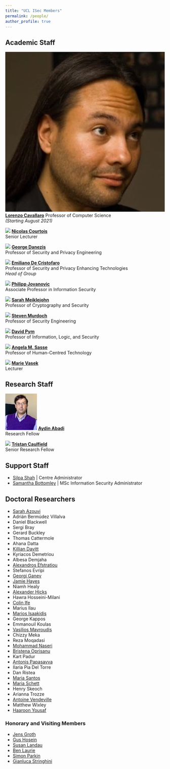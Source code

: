 ```yaml
---
title: "UCL ISec Members"
permalink: /people/
author_profile: true
---
```


## Academic Staff  

<p class="profile"><img src="../images/lorenzo.jpg" class="profilephoto" />
<a href="https://scholar.google.com/citations?user=oWT7fIYAAAAJ&hl=en"><strong>Lorenzo Cavallaro</strong></a>
Professor of Computer Science<br />
<i>(Starting August 2021)</i></p>


<p class="profile"><img src="../images/nicolas.jpg" class="profilephoto" />
<a href="http://www.cs.ucl.ac.uk/staff/N.Courtois/"><strong>Nicolas Courtois</strong></a><br />
Senior Lecturer</p>

<p class="profile"><img src="../images/george.jpg" class="profilephoto" />
<a href="http://www0.cs.ucl.ac.uk/staff/G.Danezis/"><strong>George Danezis</strong></a><br />
Professor of Security and Privacy Engineering</p>

<p class="profile"><img src="../images/emiliano.jpg" class="profilephoto" />
<a href="https://emilianodc.com/"><strong>Emiliano De Cristofaro</strong></a><br />
Professor of Security and Privacy Enhancing Technologies<br />
<em>Head of Group</em></p>

<p class="profile"><img src="../images/philipp.jpg" class="profilephoto" />
<a href="https://philipp.jovanovic.io/"><strong>Philipp Jovanovic</strong></a><br />
Associate Professor in Information Security</p>

<p class="profile"><img src="../images/sarah.jpg" class="profilephoto" />
<a href="https://smeiklej.com/"><strong>Sarah Meiklejohn</strong></a><br />
Professor of Cryptography and Security</p>

<p class="profile"><img src="../images/steven.jpg" class="profilephoto" />
<a href="https://murdoch.is/"><strong>Steven Murdoch</strong></a><br />
Professor of Security Engineering</p>

<p class="profile"><img src="../images/david.jpg" class="profilephoto" />
<a href="http://www0.cs.ucl.ac.uk/staff/D.Pym/"><strong>David Pym</strong></a><br />
Professor of Information, Logic, and Security</p>

<p class="profile"><img src="../images/angela.jpg" class="profilephoto" />
<a href="https://uclisec.github.io/people/m_angela_sasse/"><strong>Angela M. Sasse</strong></a><br />
Professor of Human-Centred Technology</p>

<p class="profile"><img src="../images/marie.jpg" class="profilephoto" />
<a href="https://mvasek.com/"><strong>Marie Vasek</strong></a><br />
Lecturer</p>

<div class="cf"></div>

## Research Staff

<p class="profile"><img src="../images/aydin.jpg" class="profilephoto" />
<a href="http://www.AydinAbadi.com"><strong>Aydin Abadi</strong></a><br />
Research Fellow </p>

<p class="profile"><img src="../images/tristan.jpg" class="profilephoto" />
<a href="https://www.tristancaulfield.com/"><strong>Tristan Caulfield</strong></a><br />
Senior Research Fellow</p>

<div class="cf"></div>

## Support Staff
- [Silpa Shah](mailto:silpa.shah@ucl.ac.uk) \| Centre Administrator
- [Samantha Bottomley](mailto:s.bottomley@ucl.ac.uk) \| MSc Information Security Administrator 


## Doctoral Researchers

- [Sarah Azouvi](http://www0.cs.ucl.ac.uk/staff/S.Azouvi/)
- Adrián Bermúdez Villalva
- Daniel Blackwell
- Sergi Bray
- Gerard Buckley
- Thomas Cattermole
- Ahana Datta
- [Killian Davitt](https://killiandavitt.me)
- Kyriacos Demetriou
- Albesa Demjaha
- [Alexandros Efstratiou](https://alefstrat.github.io/)
- Stefanos Evripi
- [Georgi Ganev](https://ganevgv.github.io/)
- [Jamie Hayes](http://www.homepages.ucl.ac.uk/~ucabaye/)
- Niamh Healy
- [Alexander Hicks](https://alexanderlhicks.com/)
- Hawra Hosseini-Milani
- [Colin Ife](https://www.colinife.com/)
- Marius Ilau
- [Marios Isaakidis](http://www0.cs.ucl.ac.uk/staff/M.Isaakidis)
- George Kappos
- Emmanouil Koulas
- [Vasilios Mavroudis](https://mavroud.is/)
- Chizzy Meka
- Reza Moqadasi
- [Mohammad Naseri](https://mohammadnaseri.github.io/)
- [Bristena Oprisanu](https://www.bristenaop.com/)
- Kart Padur
- [Antonis Papasavva](https://antonispapasavva.github.io/)
- Ilaria Pia Del Torre
- Dan Ristea
- [Maria Santos](https://mariascrs.github.io/)
- [Maria Schett](http://www.maria-a-schett.net/)
- Henry Skeoch
- Arianna Trozze
- [Antoine Vendeville](https://antoinevendeville.github.io/)
- Matthew Wixley
- [Haaroon Yousaf](http://www.haaroonyousaf.com/)

### Honorary and Visiting Members
- [Jens Groth](http://www.cs.ucl.ac.uk/staff/J.Groth/)
- [Gus Hosein](https://privacyinternational.org/people/95/gus-hosein)
- [Susan Landau](https://privacyink.org/)
- [Ben Laurie](https://en.wikipedia.org/wiki/Ben_Laurie)
- [Simon Parkin](https://uclisec.github.io/people/simon_parkin/)
- [Gianluca Stringhini](https://seclab.bu.edu/people/gianluca/)

